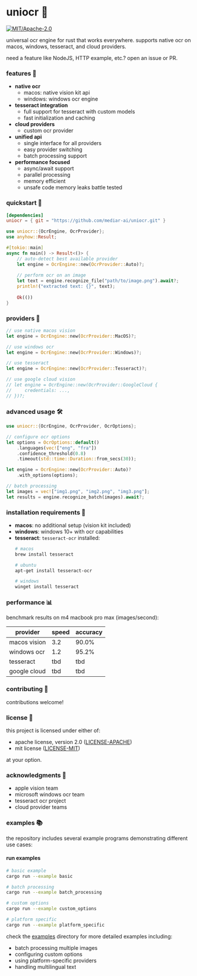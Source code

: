 # uniocr 📸

[![MIT/Apache-2.0](https://img.shields.io/badge/license-MIT%2FApache-blue.svg)](LICENSE)

universal ocr engine for rust that works everywhere. supports native ocr on macos, windows, tesseract, and cloud providers.

need a feature like NodeJS, HTTP example, etc.? open an issue or PR.

### features 🚀

- **native ocr**
  - macos: native vision kit api
  - windows: windows ocr engine
- **tesseract integration**
  - full support for tesseract with custom models
  - fast initialization and caching
- **cloud providers**
  - custom ocr provider
- **unified api**
  - single interface for all providers
  - easy provider switching
  - batch processing support
- **performance focused**
  - async/await support
  - parallel processing
  - memory efficient
  - unsafe code memory leaks battle tested

### quickstart 🏃

```toml
[dependencies]
uniocr = { git = "https://github.com/mediar-ai/uniocr.git" }
```

```rust
use uniocr::{OcrEngine, OcrProvider};
use anyhow::Result;

#[tokio::main]
async fn main() -> Result<()> {
    // auto-detect best available provider
    let engine = OcrEngine::new(OcrProvider::Auto)?;
    
    // perform ocr on an image
    let text = engine.recognize_file("path/to/image.png").await?;
    println!("extracted text: {}", text);
    
    Ok(())
}
```

### providers 🔌

```rust
// use native macos vision
let engine = OcrEngine::new(OcrProvider::MacOS)?;

// use windows ocr
let engine = OcrEngine::new(OcrProvider::Windows)?;

// use tesseract
let engine = OcrEngine::new(OcrProvider::Tesseract)?;

// use google cloud vision
// let engine = OcrEngine::new(OcrProvider::GoogleCloud {
//     credentials: ...,
// })?;
```

### advanced usage 🛠️

```rust
use uniocr::{OcrEngine, OcrProvider, OcrOptions};

// configure ocr options
let options = OcrOptions::default()
    .languages(vec!["eng", "fra"])
    .confidence_threshold(0.8)
    .timeout(std::time::Duration::from_secs(30));

let engine = OcrEngine::new(OcrProvider::Auto)?
    .with_options(options);

// batch processing
let images = vec!["img1.png", "img2.png", "img3.png"];
let results = engine.recognize_batch(images).await?;
```

### installation requirements 🔧

- **macos**: no additional setup (vision kit included)
- **windows**: windows 10+ with ocr capabilities
- **tesseract**: `tesseract-ocr` installed:
  ```bash
  # macos
  brew install tesseract
  
  # ubuntu
  apt-get install tesseract-ocr
  
  # windows
  winget install tesseract
  ```

### performance 📊

benchmark results on m4 macbook pro max (images/second):

| provider      | speed  | accuracy |
|--------------|--------|----------|
| macos vision | 3.2    | 90.0%    |
| windows ocr  | 1.2   | 95.2%    |
| tesseract    | tbd    | tbd    |
| google cloud | tbd   | tbd    |


### contributing 🤝

contributions welcome! 

### license 📜

this project is licensed under either of:

- apache license, version 2.0 ([LICENSE-APACHE](LICENSE-APACHE))
- mit license ([LICENSE-MIT](LICENSE-MIT))

at your option.

### acknowledgments 🙏

- apple vision team
- microsoft windows ocr team
- tesseract ocr project
- cloud provider teams 

### examples 📚

the repository includes several example programs demonstrating different use cases:

#### run examples

```bash
# basic example
cargo run --example basic

# batch processing
cargo run --example batch_processing

# custom options
cargo run --example custom_options

# platform specific
cargo run --example platform_specific
```

check the [examples](examples/) directory for more detailed examples including:
- batch processing multiple images
- configuring custom options
- using platform-specific providers
- handling multilingual text 

